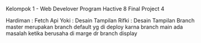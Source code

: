 Kelompok 1 - Web Develover Program Hactive 8 Final Project 4

Hardiman : Fetch Api
Yoki : Desain Tampilan
Rifki : Desain Tampilan
Branch master merupakan branch default yg di deploy karna branch main ada masalah ketika berusaha di marge dr branch display
